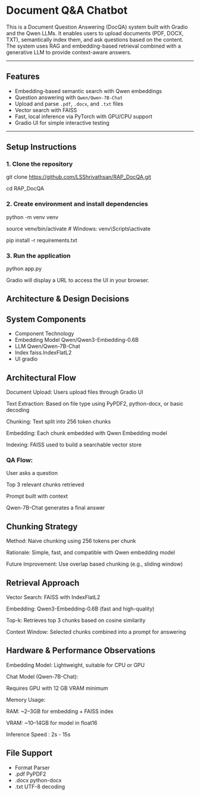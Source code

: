 # Document Q&A Chatbot

This is a Document Question Answering (DocQA) system built with Gradio and the Qwen LLMs. It enables users to upload documents (PDF, DOCX, TXT), semantically index them, and ask questions based on the content. The system uses RAG and embedding-based retrieval combined with a generative LLM to provide context-aware answers.

---

## Features

-  Embedding-based semantic search with Qwen embeddings  
-  Question answering with `Qwen/Qwen-7B-Chat`  
-  Upload and parse `.pdf`, `.docx`, and `.txt` files  
-  Vector search with FAISS  
-  Fast, local inference via PyTorch with GPU/CPU support  
-  Gradio UI for simple interactive testing  

---

## Setup Instructions

### 1. Clone the repository
git clone https://github.com/LSShrivathsan/RAP_DocQA.git

cd RAP_DocQA

### 2. Create environment and install dependencies
python -m venv venv

source venv/bin/activate     # Windows: venv\Scripts\activate

pip install -r requirements.txt

### 3. Run the application
python app.py

Gradio will display a URL to access the UI in your browser.

## Architecture & Design Decisions

## System Components
- Component	        Technology
- Embedding Model	  Qwen/Qwen3-Embedding-0.6B
- LLM	              Qwen/Qwen-7B-Chat
- Index	            faiss.IndexFlatL2
- UI	              gradio

## Architectural Flow
Document Upload: Users upload files through Gradio UI

Text Extraction: Based on file type using PyPDF2, python-docx, or basic decoding

Chunking: Text split into 256 token chunks

Embedding: Each chunk embedded with Qwen Embedding model

Indexing: FAISS used to build a searchable vector store

### QA Flow:

User asks a question

Top 3 relevant chunks retrieved

Prompt built with context

Qwen-7B-Chat generates a final answer

## Chunking Strategy
Method: Naive chunking using 256 tokens per chunk

Rationale: Simple, fast, and compatible with Qwen embedding model

Future Improvement: Use overlap based chunking (e.g., sliding window)

## Retrieval Approach
Vector Search: FAISS with IndexFlatL2

Embedding: Qwen3-Embedding-0.6B (fast and high-quality)

Top-k: Retrieves top 3 chunks based on cosine similarity

Context Window: Selected chunks combined into a prompt for answering

## Hardware & Performance Observations
Embedding Model: Lightweight, suitable for CPU or GPU

Chat Model (Qwen-7B-Chat):

Requires GPU with 12 GB VRAM minimum 

Memory Usage:

RAM: ~2–3GB for embedding + FAISS index

VRAM: ~10–14GB for model in float16

Inference Speed : 2s - 15s  

## File Support
- Format	Parser
- .pdf	  PyPDF2
- .docx	  python-docx
- .txt	  UTF-8 decoding
